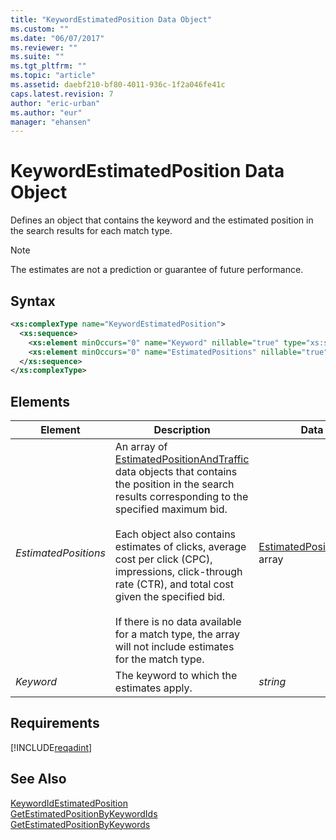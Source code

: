 ```yaml
---
title: "KeywordEstimatedPosition Data Object"
ms.custom: ""
ms.date: "06/07/2017"
ms.reviewer: ""
ms.suite: ""
ms.tgt_pltfrm: ""
ms.topic: "article"
ms.assetid: daebf210-bf80-4011-936c-1f2a046fe41c
caps.latest.revision: 7
author: "eric-urban"
ms.author: "eur"
manager: "ehansen"
---
```

# KeywordEstimatedPosition Data Object
Defines an object that contains the keyword and the estimated position in the search results for each match type.

> [!NOTE]
> The estimates are not a prediction or guarantee of future performance.

## Syntax

```xml
<xs:complexType name="KeywordEstimatedPosition">
  <xs:sequence>
    <xs:element minOccurs="0" name="Keyword" nillable="true" type="xs:string" />
    <xs:element minOccurs="0" name="EstimatedPositions" nillable="true" type="tns:ArrayOfEstimatedPositionAndTraffic" />
  </xs:sequence>
</xs:complexType>
```

## <a name="Elements"></a>Elements

|Element|Description|Data Type|
|-----------|---------------|-------------|
|*EstimatedPositions*|An array of [EstimatedPositionAndTraffic](../adinsight-api/estimatedpositionandtraffic-data-object.md) data objects that contains the position in the search results corresponding to the specified maximum bid.<br /><br />Each object also contains estimates of clicks, average cost per click (CPC), impressions, click-through rate (CTR), and total cost given the specified bid.<br /><br />If there is no data available for a match type, the array will not include estimates for the match type.|[EstimatedPositionAndTraffic](../adinsight-api/estimatedpositionandtraffic-data-object.md) array|
|*Keyword*|The keyword to which the estimates apply.|*string*|

## Requirements
[!INCLUDE[reqadint](../adinsight-api/includes/reqadint.md)]
## See Also
[KeywordIdEstimatedPosition](../adinsight-api/keywordidestimatedposition-data-object.md)  
[GetEstimatedPositionByKeywordIds](../adinsight-api/getestimatedpositionbykeywordids-service-operation.md)  
[GetEstimatedPositionByKeywords](../adinsight-api/getestimatedpositionbykeywords-service-operation.md)  

